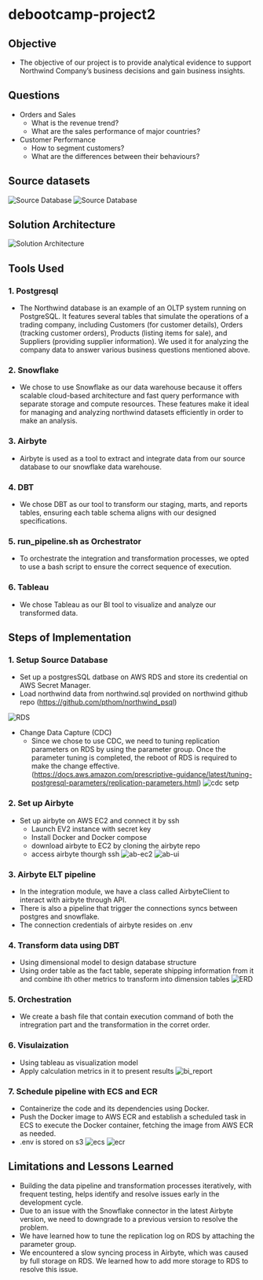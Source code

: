 # debootcamp-project2

## Objective
- The objective of our project is to provide analytical evidence to support Northwind Company’s business decisions and gain business insights.

## Questions 
- Orders and Sales
    - What is the revenue trend?
    - What are the sales performance of major countries?
- Customer Performance
    - How to segment customers?
    - What are the differences between their behaviours?

## Source datasets

![Source Database](images/source_db.png)
![Source Database](images/northwind-er-diagram.png)

## Solution Architecture
![Solution Architecture](images/solution-architecture.png)

## Tools Used
### 1. Postgresql
- The Northwind database is an example of an OLTP system running on PostgreSQL. It features several tables that simulate the operations of a trading company, including Customers (for customer details), Orders (tracking customer orders), Products (listing items for sale), and Suppliers (providing supplier information). We used it for analyzing the company data to answer various business questions mentioned above.


### 2. Snowflake 
- We chose to use Snowflake as our data warehouse because it offers scalable cloud-based architecture and fast query performance with separate storage and compute resources. These features make it ideal for managing and analyzing northwind datasets efficiently in order to make an analysis.

### 3. Airbyte
- Airbyte is used as a tool to extract and integrate data from our source database to our snowflake data warehouse.

### 4. DBT
- We chose DBT as our tool to transform our staging, marts, and reports tables, ensuring each table schema aligns with our designed specifications.

### 5. run_pipeline.sh as Orchestrator
- To orchestrate the integration and transformation processes, we opted to use a bash script to ensure the correct sequence of execution.

### 6. Tableau
- We chose Tableau as our BI tool to visualize and analyze our transformed data.

## Steps of Implementation
### 1. Setup Source Database
- Set up a postgresSQL datbase on AWS RDS and store its credential on AWS Secret Manager.
- Load northwind data from northwind.sql provided on northwind github repo (https://github.com/pthom/northwind_psql)

![RDS](images/rds.png)

- Change Data Capture (CDC)
    - Since we chose to use CDC, we need to tuning replication parameters on RDS by using the parameter group. Once the parameter tuning is completed, the reboot of RDS is required to make the change effective. (https://docs.aws.amazon.com/prescriptive-guidance/latest/tuning-postgresql-parameters/replication-parameters.html)
    ![cdc setp](images/cdc-setup.png)


### 2. Set up Airbyte 
- Set up airbyte on AWS EC2 and connect it by ssh
    - Launch EV2 instance with secret key 
    - Install Docker and Docker compose
    - download airbyte to EC2 by cloning the airbyte repo
    - access airbyte thourgh ssh 
![ab-ec2](images/airbyte-ec2.png)
![ab-ui](images/airbyte-ui.png)

### 3. Airbyte ELT pipeline
- In the integration module, we have a class called AirbyteClient to interact with airbyte through API.
- There is also a pipeline that trigger the connections syncs between postgres and snowflake.
- The connection credentials of airbyte resides on .env

### 4. Transform data using DBT
 - Using dimensional model to design database structure
 - Using order table as the fact table, seperate shipping information from it and combine ith other metrics to transform into dimension tables
![ERD](images/ERD.png)

### 5. Orchestration
- We create a bash file that contain execution command of both the intregration part and the transformation in the corret order.

### 6. Visulaization 
- Using tableau as visualization model
- Apply calculation metrics in it to present results
![bi_report](images/bi_report.PNG)

### 7. Schedule pipeline with ECS and ECR
- Containerize the code and its dependencies using Docker.
-  Push the Docker image to AWS ECR and establish a scheduled task in ECS to execute the Docker container, fetching the image from AWS ECR as needed.
- .env is stored on s3
![ecs](images/ecs.png)
![ecr](images/ecs.png)

## Limitations and Lessons Learned
- Building the data pipeline and transformation processes iteratively, with frequent testing, helps identify and resolve issues early in the development cycle.
- Due to an issue with the Snowflake connector in the latest Airbyte version, we need to downgrade to a previous version to resolve the problem.
- We have learned how to tune the replication log on RDS by attaching the parameter group.
- We encountered a slow syncing process in Airbyte, which was caused by full storage on RDS. We learned how to add more storage to RDS to resolve this issue.















